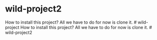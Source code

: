 # wild-project2
How to install this project?
All we have to do for now is clone it. # wild-project
How to install this project?
All we have to do for now is clone it. # wild-project2
